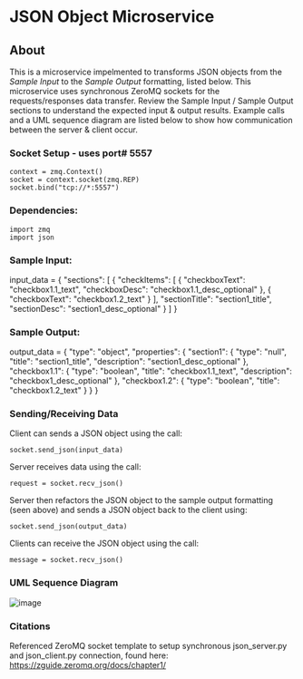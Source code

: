 # JSON Object Microservice

## About
This is a microservice impelmented to transforms JSON objects from the _Sample Input_ to the _Sample Output_ formatting, listed below.
This microservice uses synchronous ZeroMQ sockets for the requests/responses data transfer. Review the Sample Input / Sample Output sections to understand the expected input & output results. Example calls and a UML sequence diagram are listed below to show how communication between the server & client occur.

### Socket Setup - uses port# 5557
    context = zmq.Context()
    socket = context.socket(zmq.REP)
    socket.bind("tcp://*:5557")

### Dependencies:

    import zmq
    import json

### Sample Input:
input_data = 
{
  "sections": [
    {
      "checkItems": [
        {
          "checkboxText": "checkbox1.1_text",
          "checkboxDesc": "checkbox1.1_desc_optional"
        },
        {
          "checkboxText": "checkbox1.2_text"
        }
      ],
      "sectionTitle": "section1_title",
      "sectionDesc": "section1_desc_optional"
    }
  ]
}

### Sample Output:
output_data =
{
  "type": "object",
  "properties": {
    "section1": {
      "type": "null",
      "title": "section1_title",
      "description": "section1_desc_optional"
    },
    "checkbox1.1": {
      "type": "boolean",
      "title": "checkbox1.1_text",
      "description": "checkbox1_desc_optional"
    },
    "checkbox1.2": {
      "type": "boolean",
      "title": "checkbox1.2_text"
    }
  }
}

### Sending/Receiving Data
Client can sends a JSON object using the call:

    socket.send_json(input_data)
    
Server receives data using the call:

    request = socket.recv_json()
Server then refactors the JSON object to the sample output formatting (seen above) and sends a JSON object back to the client using:

    socket.send_json(output_data)
    
Clients can receive the JSON object using the call:

    message = socket.recv_json()
    
### UML Sequence Diagram
 ![image](https://user-images.githubusercontent.com/67238817/236879142-eff1467e-1a6b-4973-b374-b0c5f4f7bb29.png)
 
### Citations
Referenced ZeroMQ socket template to setup synchronous json_server.py and json_client.py connection, found here: https://zguide.zeromq.org/docs/chapter1/


